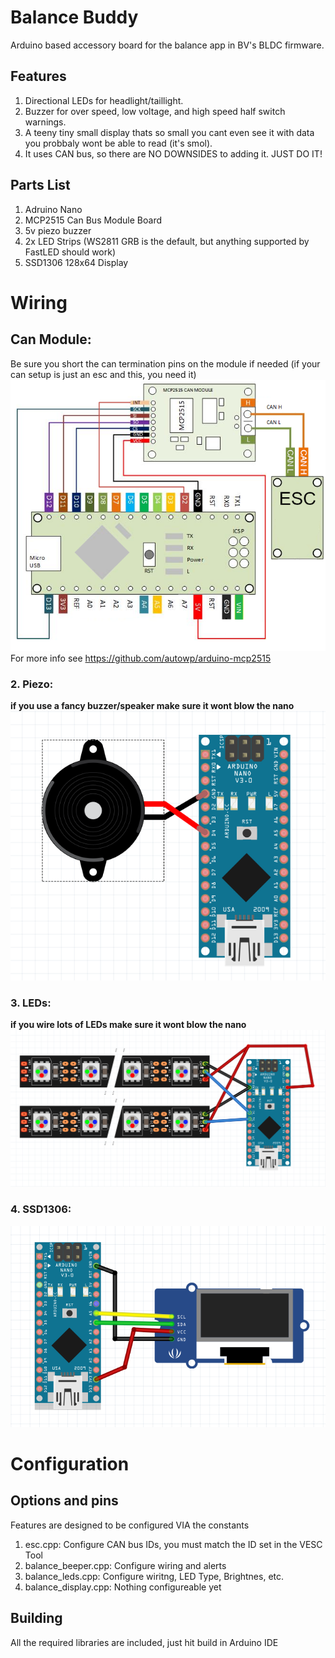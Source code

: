 # Balance Buddy
Arduino based accessory board for the balance app in BV's BLDC firmware.

## Features
1. Directional LEDs for headlight/taillight.
1. Buzzer for over speed, low voltage, and high speed half switch warnings.
1. A teeny tiny small display thats so small you cant even see it with data you probbaly wont be able to read (it's smol).
1. It uses CAN bus, so there are NO DOWNSIDES to adding it. JUST DO IT!

## Parts List
1. Adruino Nano
1. MCP2515 Can Bus Module Board
1. 5v piezo buzzer
1. 2x LED Strips (WS2811 GRB is the default, but anything supported by FastLED should work)
1. SSD1306 128x64 Display

# Wiring
## Can Module: 
Be sure you short the can termination pins on the module if needed (if your can setup is just an esc and this, you need it)  
![](./wiki/images/can_bus_wiring.png)
For more info see https://github.com/autowp/arduino-mcp2515
### 2. Piezo:
**if you use a fancy buzzer/speaker make sure it wont blow the nano**
![](./wiki/images/piezo_wiring.png)
### 3. LEDs:
**if you wire lots of LEDs make sure it wont blow the nano**
![](./wiki/images/led_wiring.png)
### 4. SSD1306:
![](./wiki/images/display_wiring.png)

# Configuration
## Options and pins
Features are designed to be configured VIA the constants
1. esc.cpp: Configure CAN bus IDs, you must match the ID set in the VESC Tool
1. balance_beeper.cpp: Configure wiring and alerts
1. balance_leds.cpp: Configure wiritng, LED Type, Brightnes, etc.
1. balance_display.cpp: Nothing configureable yet

## Building
All the required libraries are included, just hit build in Arduino IDE

